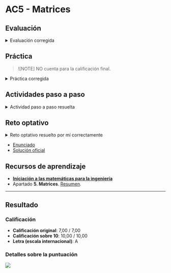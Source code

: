 # AC5 - Matrices

## Evaluación

<details>
	<summary>Evaluación corregida</summary>

![](evaluacion.png)
</details>

## Práctica

>![NOTE]
>NO cuenta para la calificación final.

<details>
	<summary>Práctica corregida</summary>

![](practica.png)
</details>

## Actividades paso a paso

<details>
	<summary>Actividad paso a paso resuelta</summary>

![](actividades_paso_a_paso.png)
</details>

## Reto optativo

<details>
	<summary>Reto optativo resuelto por mí correctamente</summary>

![](reto_optativo/solucion_mia.png)
</details>

- [Enunciado](reto_optativo/enunciado.pdf)
- [Solución oficial](reto_optativo/solucion_oficial.pdf)

## Recursos de aprendizaje

- [**Iniciación a las matemáticas para la ingeniería**](https://campus.uoc.edu/autors/MostraPDFMaterialAction.do?id=273914&hash=44d365d71c2f61ac6cb2d049701a0fb93de2211c41e2dcbaed7291589a05a02a)
- Apartado **5. Matrices**. [Resumen](recursos/README.md).

---

## Resultado

### Calificación

- **Calificación original**: 7,00 / 7,00
- **Calificación sobre 10**: 10,00 / 10,00
- **Letra (escala internacional)**: A

### Detalles sobre la puntuación

![](detalles_puntuacion.png)